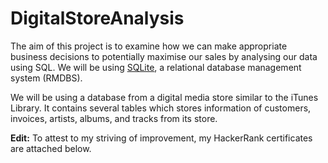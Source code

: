 # DigitalStoreAnalysis
The aim of this project is to examine how we can make appropriate business decisions to potentially maximise our sales by analysing our data using SQL. We will be using [SQLite](https://en.wikipedia.org/wiki/SQLite), a relational database management system (RMDBS).

We will be using a database from a digital media store similar to the iTunes Library. It contains several tables which stores information of customers, invoices, artists, albums, and tracks from its store.

**Edit:** To attest to my striving of improvement, my HackerRank certificates are attached below.


